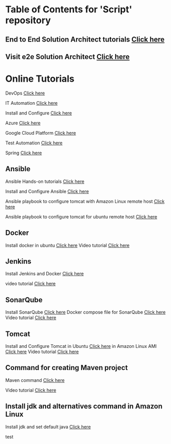 # Table of Contents for 'Script' repository

## End to End Solution Architect tutorials [Click here](https://www.youtube.com/channel/UC5Juuk7aTvbRmrABMq4onJA/videos)

## Visit e2e Solution Architect [Click here](www.e2eSolutionArchitect.com)

# Online Tutorials
DevOps [Click here](https://www.youtube.com/watch?v=1dwsr0v0FAg&list=PLuBBTh-4TzDlC1y8XEGH-PWPhvukSKChi)

IT Automation [Click here](https://www.youtube.com/watch?v=EGWyN6DMI1g&list=PLuBBTh-4TzDkWz4LlACiPK2jDiWjU-mMJ)

Install and Configure [Click here](https://www.youtube.com/watch?v=ftAWCI_z1Lg&list=PLuBBTh-4TzDl8KsOCTNhABDhdrD_8V1nx)

Azure [Click here](https://www.youtube.com/watch?v=iYfSMjbjL50&list=PLuBBTh-4TzDmj9c2kW24q5C2IfGXMMt4a)

Google Cloud Platform [Click here](https://www.youtube.com/watch?v=UI1Lv1Ageso&list=PLuBBTh-4TzDnkaORFW-MhhHp9PU-n9CKW)

Test Automation [Click here](https://www.youtube.com/watch?v=Ny_8ikCbmcQ&list=PLuBBTh-4TzDk2qlFE86Y4C-UukuCxE775)

Spring [Click here](https://www.youtube.com/watch?v=95-TwERKKRc&list=PLuBBTh-4TzDlcxArXnYQR0zeZglAG_9eu)


## Ansible
Ansible Hands-on tutorials [Click here](https://www.youtube.com/watch?v=EGWyN6DMI1g&list=PLuBBTh-4TzDkWz4LlACiPK2jDiWjU-mMJ)

Install and Configure Ansible [Click here](https://raw.githubusercontent.com/awstechguide/scripts/master/ansible.md)


Ansible playbook to configure tomcat with Amazon Linux remote host [Click here](https://raw.githubusercontent.com/awstechguide/scripts/master/ansible_configure_tomcat_amazon_linux.yml)

Ansible playbook to configure tomcat for ubuntu remote host [Click here](https://raw.githubusercontent.com/awstechguide/scripts/master/ansible_playbook_configure_tomcat_ubuntu.yml)


## Docker
Install docker in ubuntu [Click here](https://raw.githubusercontent.com/awstechguide/scripts/master/install-docker.sh)
Video tutorial [Click here](https://www.youtube.com/watch?v=ftAWCI_z1Lg)

## Jenkins
Install Jenkins and Docker [Click here](https://raw.githubusercontent.com/awstechguide/scripts/master/install-jenkins-docker.sh)

video tutorial [Click here](https://www.youtube.com/watch?v=2cDl2E9h-6M)

## SonarQube 
Install SonarQube [Click here]( https://raw.githubusercontent.com/awstechguide/scripts/master/install-sonar-docker.md)
Docker compose file for SonarQube [Click here](https://raw.githubusercontent.com/awstechguide/scripts/master/docker-compose.yml)
Video tutorial [Click here](https://www.youtube.com/watch?v=-aDjIMwYy34)


## Tomcat
Install and Configure Tomcat 
in Ubuntu [Click here](https://raw.githubusercontent.com/awstechguide/scripts/master/install-tomcat-in-ubuntu.md)
in Amazon Linux AMI [Click here](https://raw.githubusercontent.com/awstechguide/scripts/master/install-tomcat-ec2-linux.md )
Video tutorial [Click here](https://www.youtube.com/watch?v=BGwW-22m_Hs)


## Command for creating Maven project
Maven command [Click here](https://raw.githubusercontent.com/awstechguide/scripts/master/create-maven-project-cmd.md)

Video tutorial [Click here](https://www.youtube.com/watch?v=y4UYX0ZPqcM)

## Install jdk and alternatives command in Amazon Linux
Install jdk and set default java [Click here](https://raw.githubusercontent.com/awstechguide/scripts/master/install-java.sh)

test

